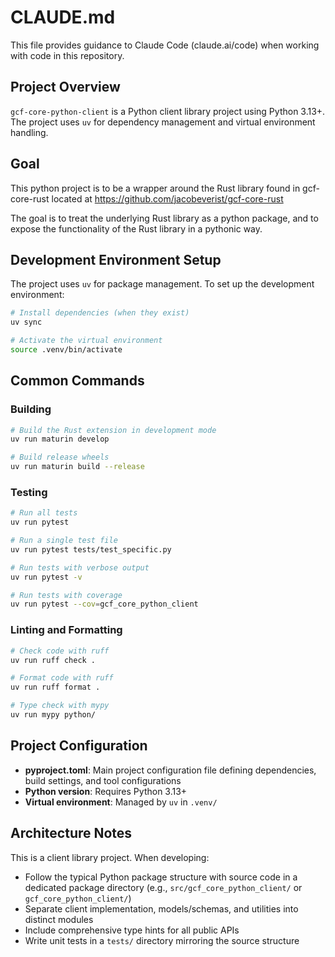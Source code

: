 # CLAUDE.md

This file provides guidance to Claude Code (claude.ai/code) when working with code in this repository.

## Project Overview

`gcf-core-python-client` is a Python client library project using Python 3.13+. The project uses `uv` for dependency management and virtual environment handling.

## Goal

This python project is to be a wrapper around the Rust library found in gcf-core-rust located at https://github.com/jacobeverist/gcf-core-rust

The goal is to treat the underlying Rust library as a python package, and to expose the functionality of the Rust library in a pythonic way.



## Development Environment Setup

The project uses `uv` for package management. To set up the development environment:

```bash
# Install dependencies (when they exist)
uv sync

# Activate the virtual environment
source .venv/bin/activate
```

## Common Commands

### Building

```bash
# Build the Rust extension in development mode
uv run maturin develop

# Build release wheels
uv run maturin build --release
```

### Testing

```bash
# Run all tests
uv run pytest

# Run a single test file
uv run pytest tests/test_specific.py

# Run tests with verbose output
uv run pytest -v

# Run tests with coverage
uv run pytest --cov=gcf_core_python_client
```

### Linting and Formatting

```bash
# Check code with ruff
uv run ruff check .

# Format code with ruff
uv run ruff format .

# Type check with mypy
uv run mypy python/
```

## Project Configuration

- **pyproject.toml**: Main project configuration file defining dependencies, build settings, and tool configurations
- **Python version**: Requires Python 3.13+
- **Virtual environment**: Managed by `uv` in `.venv/`

## Architecture Notes

This is a client library project. When developing:

- Follow the typical Python package structure with source code in a dedicated package directory (e.g., `src/gcf_core_python_client/` or `gcf_core_python_client/`)
- Separate client implementation, models/schemas, and utilities into distinct modules
- Include comprehensive type hints for all public APIs
- Write unit tests in a `tests/` directory mirroring the source structure
